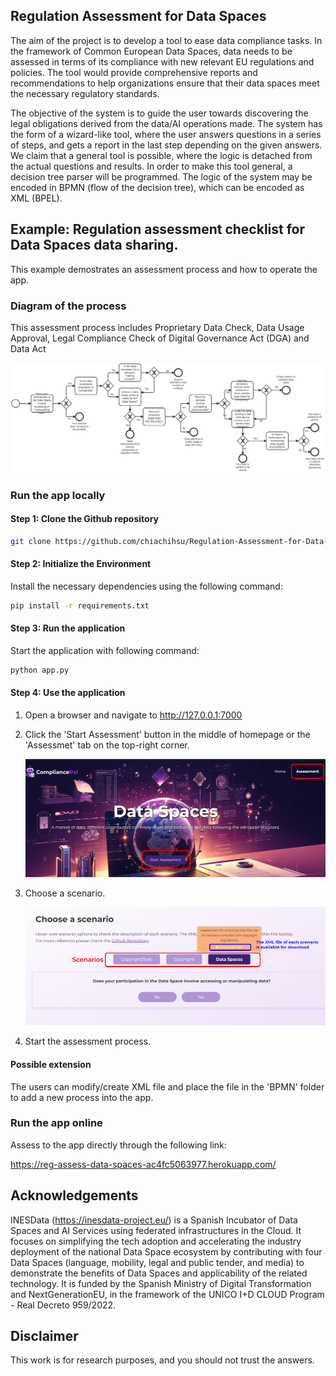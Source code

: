 ## Regulation Assessment for Data Spaces

The aim of the project is to develop a tool to ease data compliance tasks. 
In the framework of Common European Data Spaces, data needs to be assessed in terms of its compliance with new relevant EU regulations and policies. 
The tool would provide comprehensive reports and recommendations to help organizations ensure that their data spaces meet the necessary regulatory standards.

The objective of the system is to guide the user towards discovering the legal obligations derived from the data/AI operations made.
The system has the form of a wizard-like tool, where the user answers questions in a series of steps, and gets a report in the last step depending on the given answers.
We claim that a general tool is possible, where the logic is detached from the actual questions and results.
In order to make this tool general, a decision tree parser will be programmed. The logic of the system may be encoded in BPMN (flow of the decision tree), which can be encoded as XML (BPEL).

## Example: Regulation assessment checklist for Data Spaces data sharing.

This example demostrates an assessment process and how to operate the app.
### Diagram of the process
This assessment process includes Proprietary Data Check, Data Usage Approval, Legal Compliance Check of Digital Governance Act (DGA) and Data Act

![Data Space](https://github.com/chiachihsu/Regulation-Assessment-for-Data-Spaces/blob/main/image/Data%20Space.png)

### Run the app locally
#### Step 1: Clone the Github repository

```bash
git clone https://github.com/chiachihsu/Regulation-Assessment-for-Data-Spaces.git
```

#### Step 2: Initialize the Environment

Install the necessary dependencies using the following command:
```bash
pip install -r requirements.txt
```

#### Step 3: Run the application

Start the application with following command:
```bash
python app.py
```

#### Step 4: Use the application
1. Open a browser and navigate to  http://127.0.0.1:7000
2. Click the 'Start Assessment' button in the middle of homepage or the 'Assessmet' tab on the top-right corner.

   <img src="https://github.com/chiachihsu/Regulation-Assessment-for-Data-Spaces/blob/main/image/app_home.png" alt="Home" width="800"/>
3. Choose a scenario.

   <img src="https://github.com/chiachihsu/Regulation-Assessment-for-Data-Spaces/blob/main/image/app_assessment.png" alt="Assessment" width="800"/>
4. Start the assessment process.


#### Possible extension

The users can modify/create XML file and place the file in the 'BPMN' folder to add a new process into the app.

### Run the app online

Assess to the app directly through the following link:

https://reg-assess-data-spaces-ac4fc5063977.herokuapp.com/

## Acknowledgements
INESData (https://inesdata-project.eu/) is a Spanish Incubator of Data Spaces and AI Services using federated infrastructures in the Cloud. It focuses on simplifying the tech adoption and accelerating the industry deployment of the national Data Space ecosystem by contributing with four Data Spaces (language, mobility, legal and public tender, and media) to demonstrate the benefits of Data Spaces and applicability of the related technology. It is funded by the Spanish Ministry of Digital Transformation and NextGenerationEU, in the framework of the UNICO I+D CLOUD Program - Real Decreto 959/2022.

## Disclaimer
This work is for research purposes, and you should not trust the answers.
